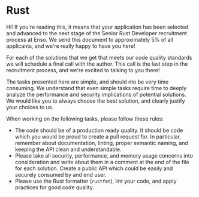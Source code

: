 # Rust

Hi! If you're reading this, it means that your application has been selected and advanced to the next
stage of the Senior Rust Developer recruitment process at Enso. We send this document to
approximately 5% of all applicants, and we're really happy to have you here!

For each of the solutions that we get that meets our code quality standards we will schedule a final
call with the author. This call is the last step in the recruitment process, and we're excited to
talking to you there!

The tasks presented here are simple, and should nto be very time consuming. We understand that even
simple tasks require time to deeply analyze the performance and security implications of potential
solutions. We would like you to always choose the best solution, and clearly justify your choices
to us.

When working on the following tasks, please follow these rules:

- The code should be of a production ready quality. It should be code which you would be proud to
  create a pull request for. In particular, remember about documentation, linting, proper semantic
  naming, and keeping the API clean and understandable.
- Please take all security, performance, and memory usage concerns into consideration and write
  about them in a comment at the end of the file for each solution. Create a public API which could
  be easily and securely consumed by and end user.
- Please use the Rust formatter (`rustfmt`), lint your code, and apply practices for good code
  quality.

